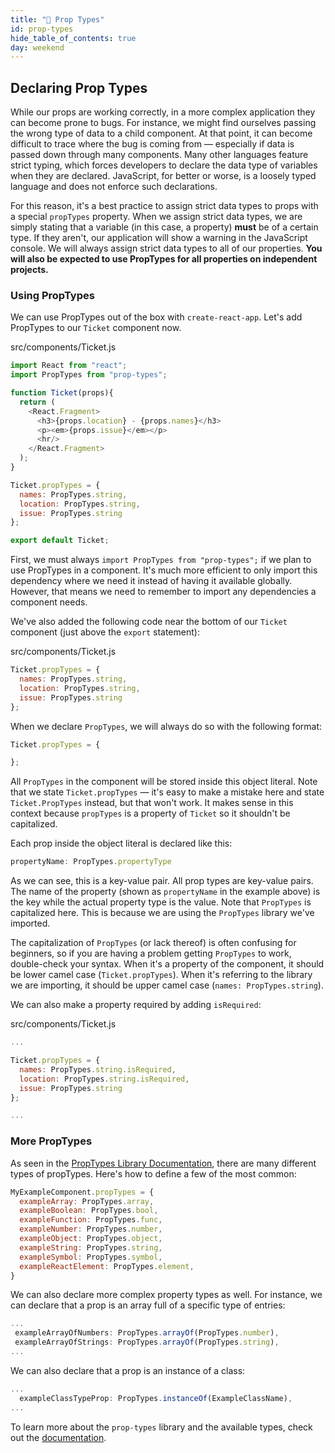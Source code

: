 ```yaml
---
title: "📓 Prop Types"
id: prop-types
hide_table_of_contents: true
day: weekend
---
```


## Declaring Prop Types

While our props are working correctly, in a more complex application they can become prone to bugs. For instance, we might find ourselves passing the wrong type of data to a child component. At that point, it can become difficult to trace where the bug is coming from — especially if data is passed down through many components. Many other languages feature strict typing, which forces developers to declare the data type of variables when they are declared. JavaScript, for better or worse, is a loosely typed language and does not enforce such declarations.

For this reason, it's a best practice to assign strict data types to props with a special `propTypes` property. When we assign strict data types, we are simply stating that a variable (in this case, a property) **must** be of a certain type. If they aren't, our application will show a warning in the JavaScript console. We will always assign strict data types to all of our properties. **You will also be expected to use PropTypes for all properties on independent projects.**

### Using PropTypes

We can use PropTypes out of the box with `create-react-app`. Let's add PropTypes to our `Ticket` component now.

<div class="filename">src/components/Ticket.js</div>

```javascript
import React from "react";
import PropTypes from "prop-types";

function Ticket(props){
  return (
    <React.Fragment>
      <h3>{props.location} - {props.names}</h3>
      <p><em>{props.issue}</em></p>
      <hr/>
    </React.Fragment>
  );
}

Ticket.propTypes = {
  names: PropTypes.string,
  location: PropTypes.string,
  issue: PropTypes.string
};

export default Ticket;
```

First, we must always `import PropTypes from "prop-types";` if we plan to use PropTypes in a component. It's much more efficient to only import this dependency where we need it instead of having it available globally. However, that means we need to remember to import any dependencies a component needs.

We've also added the following code near the bottom of our `Ticket` component (just above the `export` statement):

<div class="filename">src/components/Ticket.js</div>

```js
Ticket.propTypes = {
  names: PropTypes.string,
  location: PropTypes.string,
  issue: PropTypes.string
};
```

When we declare `PropTypes`, we will always do so with the following format:

```js
Ticket.propTypes = {

};
```

All `PropTypes` in the component will be stored inside this object literal. Note that we state `Ticket.propTypes` — it's easy to make a mistake here and state `Ticket.PropTypes` instead, but that won't work. It makes sense in this context because `propTypes` is a property of `Ticket` so it shouldn't be capitalized.

Each prop inside the object literal is declared like this:

```js
propertyName: PropTypes.propertyType
```

As we can see, this is a key-value pair. All prop types are key-value pairs. The name of the property (shown as `propertyName` in the example above) is the key while the actual property type is the value. Note that `PropTypes` is capitalized here. This is because we are using the `PropTypes` library we've imported.

The capitalization of `PropTypes` (or lack thereof) is often confusing for beginners, so if you are having a problem getting `PropTypes` to work, double-check your syntax. When it's a property of the component, it should be lower camel case (`Ticket.propTypes`). When it's referring to the library we are importing, it should be upper camel case (`names: PropTypes.string`).

We can also make a property required by adding `isRequired`:

<div class="filename">src/components/Ticket.js</div>

```js
...

Ticket.propTypes = {
  names: PropTypes.string.isRequired,
  location: PropTypes.string.isRequired,
  issue: PropTypes.string
};

...
```

### More PropTypes

As seen in the [PropTypes Library Documentation](https://github.com/facebook/prop-types), there are many different types of propTypes. Here's how to define a few of the most common:

```javascript
MyExampleComponent.propTypes = {
  exampleArray: PropTypes.array,
  exampleBoolean: PropTypes.bool,
  exampleFunction: PropTypes.func,
  exampleNumber: PropTypes.number,
  exampleObject: PropTypes.object,
  exampleString: PropTypes.string,
  exampleSymbol: PropTypes.symbol,
  exampleReactElement: PropTypes.element,
}
```

We can also declare more complex property types as well. For instance, we can declare that a prop is an array full of a specific type of entries:

```javascript
...
 exampleArrayOfNumbers: PropTypes.arrayOf(PropTypes.number),
 exampleArrayOfStrings: PropTypes.arrayOf(PropTypes.string),
...
```

We can also declare that a prop is an instance of a class:

```javascript
...
  exampleClassTypeProp: PropTypes.instanceOf(ExampleClassName),
...
```

To learn more about the `prop-types` library and the available types, check out the [documentation](https://github.com/facebook/prop-types).
